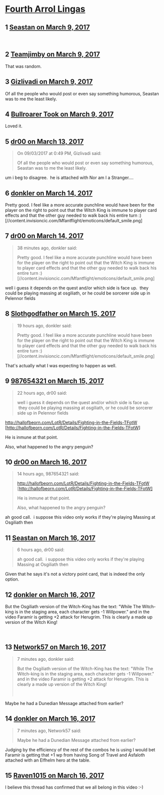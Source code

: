 # [Fourth Arrol Lingas](https://community.fantasyflightgames.com/topic/244374-fourth-arrol-lingas/)

## 1 [Seastan on March 9, 2017](https://community.fantasyflightgames.com/topic/244374-fourth-arrol-lingas/?do=findComment&comment=2673932)

 

## 2 [Teamjimby on March 9, 2017](https://community.fantasyflightgames.com/topic/244374-fourth-arrol-lingas/?do=findComment&comment=2673952)

That was random.

## 3 [Gizlivadi on March 9, 2017](https://community.fantasyflightgames.com/topic/244374-fourth-arrol-lingas/?do=findComment&comment=2674005)

Of all the people who would post or even say something humorous, Seastan was to me the least likely.

## 4 [Bullroarer Took on March 9, 2017](https://community.fantasyflightgames.com/topic/244374-fourth-arrol-lingas/?do=findComment&comment=2675386)

Loved it.

## 5 [dr00 on March 13, 2017](https://community.fantasyflightgames.com/topic/244374-fourth-arrol-lingas/?do=findComment&comment=2681579)

> On 09/03/2017 at 0:49 PM, Gizlivadi said:
> 
> Of all the people who would post or even say something humorous, Seastan was to me the least likely.

um i beg to disagree.  he is attached with Nor am I a Stranger....

## 6 [donkler on March 14, 2017](https://community.fantasyflightgames.com/topic/244374-fourth-arrol-lingas/?do=findComment&comment=2683427)

Pretty good. I feel like a more accurate punchline would have been for the player on the right to point out that the Witch King is immune to player card effects and that the other guy needed to walk back his entire turn :) [//content.invisioncic.com/Mfantflight/emoticons/default_smile.png]

## 7 [dr00 on March 14, 2017](https://community.fantasyflightgames.com/topic/244374-fourth-arrol-lingas/?do=findComment&comment=2683543)

> 38 minutes ago, donkler said:
> 
> Pretty good. I feel like a more accurate punchline would have been for the player on the right to point out that the Witch King is immune to player card effects and that the other guy needed to walk back his entire turn :) [//content.invisioncic.com/Mfantflight/emoticons/default_smile.png]

well i guess it depends on the quest and/or which side is face up.  they could be playing massing at osgiliath, or he could be sorcerer side up in Pelennor fields

## 8 [Slothgodfather on March 15, 2017](https://community.fantasyflightgames.com/topic/244374-fourth-arrol-lingas/?do=findComment&comment=2685572)

> 19 hours ago, donkler said:
> 
> Pretty good. I feel like a more accurate punchline would have been for the player on the right to point out that the Witch King is immune to player card effects and that the other guy needed to walk back his entire turn :) [//content.invisioncic.com/Mfantflight/emoticons/default_smile.png]

That's actually what I was expecting to happen as well.

## 9 [987654321 on March 15, 2017](https://community.fantasyflightgames.com/topic/244374-fourth-arrol-lingas/?do=findComment&comment=2686451)

> 22 hours ago, dr00 said:
> 
> well i guess it depends on the quest and/or which side is face up.  they could be playing massing at osgiliath, or he could be sorcerer side up in Pelennor fields

http://hallofbeorn.com/LotR/Details/Fighting-in-the-Fields-TFotW [http://hallofbeorn.com/LotR/Details/Fighting-in-the-Fields-TFotW]

He is inmune at that point.

Also, what happened to the angry penguin?

## 10 [dr00 on March 16, 2017](https://community.fantasyflightgames.com/topic/244374-fourth-arrol-lingas/?do=findComment&comment=2687984)

> 14 hours ago, 987654321 said:
> 
> http://hallofbeorn.com/LotR/Details/Fighting-in-the-Fields-TFotW [http://hallofbeorn.com/LotR/Details/Fighting-in-the-Fields-TFotW]
> 
> He is inmune at that point.
> 
> Also, what happened to the angry penguin?

ah good call.  i suppose this video only works if they're playing Massing at Osgiliath then

## 11 [Seastan on March 16, 2017](https://community.fantasyflightgames.com/topic/244374-fourth-arrol-lingas/?do=findComment&comment=2688581)

> 6 hours ago, dr00 said:
> 
> ah good call.  i suppose this video only works if they're playing Massing at Osgiliath then

Given that he says it's not a victory point card, that is indeed the only option.

## 12 [donkler on March 16, 2017](https://community.fantasyflightgames.com/topic/244374-fourth-arrol-lingas/?do=findComment&comment=2688623)

But the Osgiliath version of the Witch-King has the text: "While The Witch-king is in the staging area, each character gets -1 Willpower." and in the video Faramir is getting +2 attack for Herugrim. This is clearly a made up version of the Witch King!

 

## 13 [Network57 on March 16, 2017](https://community.fantasyflightgames.com/topic/244374-fourth-arrol-lingas/?do=findComment&comment=2688644)

> 7 minutes ago, donkler said:
> 
> But the Osgiliath version of the Witch-King has the text: "While The Witch-king is in the staging area, each character gets -1 Willpower." and in the video Faramir is getting +2 attack for Herugrim. This is clearly a made up version of the Witch King!
> 
>  

Maybe he had a Dunedian Message attached from earlier?

## 14 [donkler on March 16, 2017](https://community.fantasyflightgames.com/topic/244374-fourth-arrol-lingas/?do=findComment&comment=2688682)

> 7 minutes ago, Network57 said:
> 
> Maybe he had a Dunedian Message attached from earlier?

Judging by the efficiency of the rest of the combos he is using I would bet Faramir is getting that +1 wp from having Song of Travel and Asfaloth attached with an Elfhelm hero at the table.

## 15 [Raven1015 on March 16, 2017](https://community.fantasyflightgames.com/topic/244374-fourth-arrol-lingas/?do=findComment&comment=2688931)

I believe this thread has confirmed that we all belong in this video :-)

